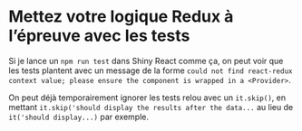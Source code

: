# Mettez votre logique Redux à l’épreuve avec les tests

Si je lance un `npm run test` dans Shiny React comme ça, on peut voir que les tests plantent avec un message de la forme `could not find react-redux context value; please ensure the component is wrapped in a <Provider>`.

On peut déjà temporairement ignorer les tests relou avec un `it.skip()`, en mettant `it.skip('should display the results after the data...` au lieu de `it('should display...)` par exemple.


